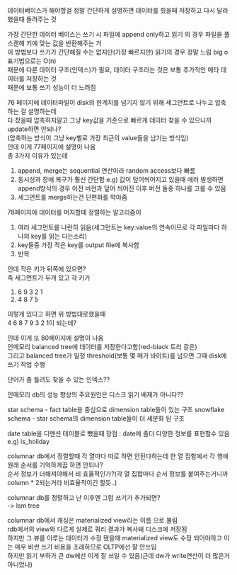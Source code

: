 데이터베이스가 해야할걸 정말 간단하게 설명하면 데이터를 줬을때 저장하고 다시 달라했을때 돌려주는 것

가장 간단한 데이터 베이스는 쓰기 시 파일에 append only하고 읽기 의 경우 파일을 풀스캔해 키에 맞는 값을 반환해주는 거  
이 방법보다 쓰기가 간단해질 수는 없지만(가장 빠르지만) 읽기의 경우 정말 느림 big o 표기법으로는 O(n)  
때문에 다른 데이터 구조(인덱스)가 필요, 데이터 구조라는 것은 보통 추가적인 메타 데이터를 저장하는 것  
때문에 보통 쓰기 성능이 더 느려짐   

76 페이지에 데이터파일이 disk의 한계치를 넘기지 않기 위해 세그먼트로 나누고 압축하는 걸 설명하는데  
다 찼을때 압축하지말고 그냥 key값을 기준으로 빠르게 데이터 찾을 수 있으니까 update하면 안되나?  
(압축하는 방식이 그냥 key별로 가장 최근의 value들을 남기는 방식임)  
인데 이게 77페이지에 설명이 나옴  
총 3가지 이유가 있는데  
1. append, merge는 sequential 연산이라 random access보다 빠름
2. 동시성과 장애 복구가 훨신 간단함 e.g) 값이 덮어씌어지고 있을때 에러 발생하면 append방식의 경우 이전 버전과 덮어 씌어진 이후 버전 둘중 하나를 고를 수 있음
3. 세그먼트를 merge하는건 단편화를 막아줌  

78페이지에 데이터를 머지할때 정렬하는 알고리즘이  
1. 여러 세그먼트를 나란히 읽음(세그먼트는 key:value의 연속이므로 각 파일마다 하나의 key를 읽는 다는소리)
2. key들중 가장 작은 key를 output file에 복사함
3. 반복

인데 작은 키가 뒤쪽에 있으면?  
즉 세그먼트가 두개 있고 각 키가  
1. 6 9 3 2 1
2. 4 8 7 5

이렇게 있다고 하면 위 방법대로했을때  
4 6 8 7 9 3 2 1이 되는데?

인데 이게 또 80페이지에 설명이 나옴  
인메모리 balanced tree에 데이터를 저장한다고함(red-black 트리 같은)  
그리고 balanced tree가 일정 threshold(보통 몇 메가 바이트)를 넘으면 그때 disk에 쓰기 작업 수행



단어가 좀 틀려도 찾을 수 있는 인덱스??


인메모리 db의 성능 향상의 주요원인은 디스크 읽기 배제가 아니다??


star schema - fact table을 중심으로 dimension table들이 있는 구조
snowflake schema - star schema의 dimension table들이 더 세분화 된 구조

date table을 디멘션 테이블로 뺐을때 장점 : date에 좀더 다양한 정보를 표현할수 있음 e.g) is_holiday


columnar db에서 정렬할때 각 열마다 따로 하면 안된다하는데 한 열 집합에서 각 행에 원래 순서를 기억하게끔 하면 안되나?  
순서 정보가 더해져야해서 비 효율적인가?(각 열 집합마다 순서 정보를 붙여주는거니까 column * 2되는거라 비효율적이긴 할듯..)


columnar db를 정렬하고 난 이후엔 그럼 쓰기가 추가되면?  
-> lsm tree


columnar db에서 캐싱은 materialized view라는 이름 으로 불림  
rdb에서의 view와 다르게 실제로 쿼리 결과가 복사돼 디스크에 저장됨  
하지만 그 뷰를 이루는 데이터가 수정 됐을때 materialized view도 수정 되어야하고 이는 매우 비싼 쓰기 비용을 초래하므로 OLTP에선 잘 안쓰임  
하지만 읽기 부하가 큰 dw에선 이게 잘 쓰일 수 있음(근데 dw가 write연산이 더 많은거 아니었나)

